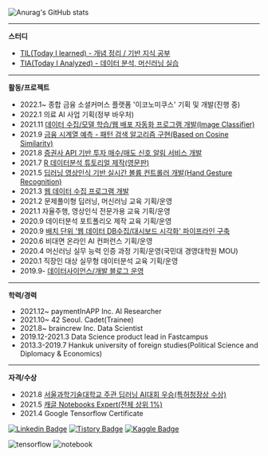 ![Anurag's GitHub stats](https://github-readme-stats.vercel.app/api?username=sw-song&show_icons=true&theme=merko)

---
**스터디**
- [TIL(Today I learned) - 개념 정리 / 기반 지식 공부](https://github.com/seungson/TIL) 
- [TIA(Today I Analyzed) - 데이터 분석, 머신러닝 실습](https://github.com/seungson/TIA) 

---
**활동/프로젝트**
- 2022.1~ 종합 금융 소셜커머스 플랫폼 '이코노미쿠스' 기획 및 개발(진행 중)
- 2022.1 의료 AI 사업 기획(정부 바우처)
- 2021.11 [데이터 수집/모델 학습/웹 배포 자동화 프로그램 개발(Image Classifier)](https://github.com/seungson/Slic)
- 2021.9 [금융 시계열 예측 - 패턴 검색 알고리즘 구현(Based on Cosine Similarity)](https://github.com/seungson/SPF)
- 2021.8 [증권사 API 기반 투자 매수/매도 신호 알림 서비스 개발](https://github.com/seungson/kiwoom)
- 2021.7 [R 데이터분석 튜토리얼 제작(영문판)](https://github.com/seungson/rbook)
- 2021.5 [딥러닝 영상인식 기반 실시간 볼륨 컨트롤러 개발(Hand Gesture Recognition)](https://github.com/seungson/RealTime_Gesture_VolumeControl)
- 2021.3 [웹 데이터 수집 프로그램 개발](https://github.com/seungson/KR_Tech_Edu_WebScraper)
- 2021.2 문제풀이형 딥러닝, 머신러닝 교육 기획/운영
- 2021.1 자율주행, 영상인식 전문가용 교육 기획/운영
- 2020.9 데이터분석 포트폴리오 제작 교육 기획/운영
- 2020.9 [배치 단위 '웹 데이터 DB수집/대시보드 시각화' 파이프라인 구축](https://github.com/seungson/Tech-Trends-2020)
- 2020.6 비대면 온라인 AI 컨퍼런스 기획/운영
- 2020.4 머신러닝 실무 능력 인증 과정 기획/운영(국민대 경영대학원 MOU)
- 2020.1 직장인 대상 실무형 데이터분석 교육 기획/운영
- 2019.9- [데이터사이언스/개발 블로그 운영](https://songseungwon.tistory.com)

---
**학력/경력**
- 2021.12~ paymentInAPP Inc. AI Researcher
- 2021.10~ 42 Seoul. Cadet(Trainee)
- 2021.8~ braincrew Inc. Data Scientist
- 2019.12-2021.3 Data Science product lead in Fastcampus
- 2013.3-2019.7 Hankuk university of foreign studies(Political Science and Diplomacy & Economics)

---
**자격/수상**
- 2021.8 [서울과학기술대학교 주관 딥러닝 AI대회 우승(특허청장상 수상)](https://github.com/seungson/GAN_Project)
- 2021.5 [캐글 Notebooks Expert(전체 상위 1%)](https://www.kaggle.com/songseungwon)
- 2021.4 Google Tensorflow Certificate

[![Linkedin Badge](https://img.shields.io/badge/-LinkedIn-007DC1?style=rounde&logo=Linkedin&link=https://www.linkedin.com/in/seungwonsong/)](https://www.linkedin.com/in/seungwonsong/)
[![Tistory Badge](http://img.shields.io/badge/-Tistory-FF5E5B?style=round&logo=Telegraph&link=https://songseungwon.tistory.com)](https://songseungwon.tistory.com)
[![Kaggle Badge](https://img.shields.io/badge/-Kaggle-20BEFF?style=round&logo=Keras&logoColor=white&link=https://www.kaggle.com/songseungwon)](https://www.kaggle.com/songseungwon)

![tensorflow](https://api.accredible.com/v1/frontend/credential_website_embed_image/badge/32041855)
![notebook](https://road-to-kaggle-grandmaster.vercel.app/api/badges/songseungwon/notebook)
